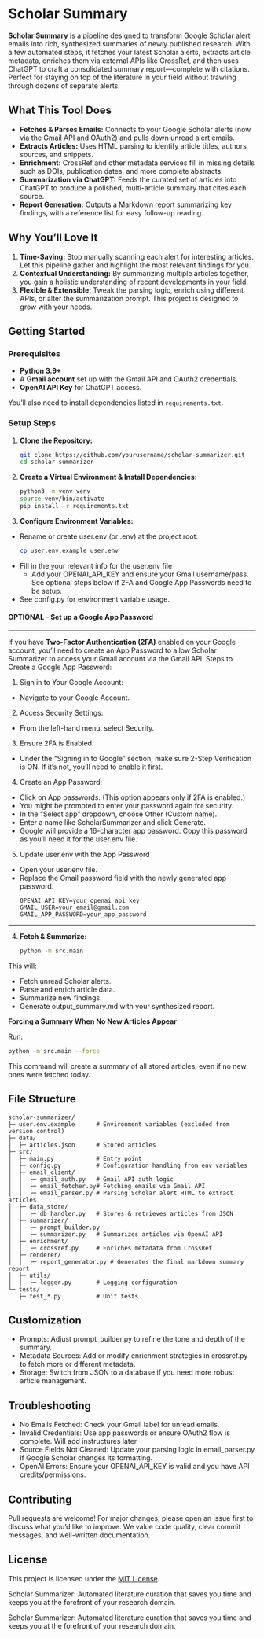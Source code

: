 # Scholar Summary

**Scholar Summary** is a pipeline designed to transform Google Scholar alert emails into rich, synthesized summaries of newly published research. With a few automated steps, it fetches your latest Scholar alerts, extracts article metadata, enriches them via external APIs like CrossRef, and then uses ChatGPT to craft a consolidated summary report—complete with citations. Perfect for staying on top of the literature in your field without trawling through dozens of separate alerts.

## What This Tool Does

- **Fetches & Parses Emails:** Connects to your Google Scholar alerts (now via the Gmail API and OAuth2) and pulls down unread alert emails.
- **Extracts Articles:** Uses HTML parsing to identify article titles, authors, sources, and snippets.
- **Enrichment:** CrossRef and other metadata services fill in missing details such as DOIs, publication dates, and more complete abstracts.
- **Summarization via ChatGPT:** Feeds the curated set of articles into ChatGPT to produce a polished, multi-article summary that cites each source.
- **Report Generation:** Outputs a Markdown report summarizing key findings, with a reference list for easy follow-up reading.

## Why You’ll Love It

1. **Time-Saving:** Stop manually scanning each alert for interesting articles. Let this pipeline gather and highlight the most relevant findings for you.
2. **Contextual Understanding:** By summarizing multiple articles together, you gain a holistic understanding of recent developments in your field.
3. **Flexible & Extensible:** Tweak the parsing logic, enrich using different APIs, or alter the summarization prompt. This project is designed to grow with your needs.

## Getting Started

### Prerequisites

- **Python 3.9+**  
- A **Gmail account** set up with the Gmail API and OAuth2 credentials.
- **OpenAI API Key** for ChatGPT access.

You’ll also need to install dependencies listed in `requirements.txt`.

### Setup Steps

1. **Clone the Repository:**
   ```bash
   git clone https://github.com/yourusername/scholar-summarizer.git
   cd scholar-summarizer
   ```
   
2. **Create a Virtual Environment & Install Dependencies:**
   ```bash
   python3 -m venv venv
   source venv/bin/activate
   pip install -r requirements.txt
   ```

3. **Configure Environment Variables:**
- Rename or create user.env (or .env) at the project root:
   ```bash
   cp user.env.example user.env
   ```
- Fill in the your relevant info for the user.env file
   - Add your OPENAI_API_KEY and ensure your Gmail username/pass. See optional steps below if 2FA and Google App Passwords need to be setup.
- See config.py for environment variable usage.

#### OPTIONAL - Set up a Google App Password
---
If you have **Two-Factor Authentication (2FA)** enabled on your Google account, you’ll need to create an App Password to allow Scholar Summarizer to access your Gmail account via the Gmail API.
Steps to Create a Google App Password:
1. Sign in to Your Google Account:
- Navigate to your Google Account.
2. Access Security Settings:
- From the left-hand menu, select Security.
3. Ensure 2FA is Enabled:
- Under the “Signing in to Google” section, make sure 2-Step Verification is ON. If it’s not, you’ll need to enable it first.
4. Create an App Password:
- Click on App passwords. (This option appears only if 2FA is enabled.)
- You might be prompted to enter your password again for security.
- In the “Select app” dropdown, choose Other (Custom name).
- Enter a name like ScholarSummarizer and click Generate.
- Google will provide a 16-character app password. Copy this password as you’ll need it for the user.env file.
5. Update user.env with the App Password
- Open your user.env file.
- Replace the Gmail password field with the newly generated app password.
   ```env
   OPENAI_API_KEY=your_openai_api_key
   GMAIL_USER=your_email@gmail.com
   GMAIL_APP_PASSWORD=your_app_password
   ```
---

4. **Fetch & Summarize:**
   ```bash
   python -m src.main
   ```
This will:
- Fetch unread Scholar alerts.
- Parse and enrich article data.
- Summarize new findings.
- Generate output_summary.md with your synthesized report.

**Forcing a Summary When No New Articles Appear**

Run:
   ```bash
   python -m src.main --force
   ```
This command will create a summary of all stored articles, even if no new ones were fetched today.

## File Structure
```
scholar-summarizer/
├─ user.env.example      # Environment variables (excluded from version control)
├─ data/
│  ├─ articles.json      # Stored articles
├─ src/
│  ├─ main.py            # Entry point
│  ├─ config.py          # Configuration handling from env variables
│  ├─ email_client/
│  │  ├─ gmail_auth.py   # Gmail API auth logic
│  │  ├─ email_fetcher.py# Fetching emails via Gmail API
│  │  ├─ email_parser.py # Parsing Scholar alert HTML to extract articles
│  ├─ data_store/
│  │  ├─ db_handler.py   # Stores & retrieves articles from JSON
│  ├─ summarizer/
│  │  ├─ prompt_builder.py
│  │  ├─ summarizer.py   # Summarizes articles via OpenAI API
│  ├─ enrichment/
│  │  ├─ crossref.py     # Enriches metadata from CrossRef
│  ├─ renderer/
│  │  ├─ report_generator.py # Generates the final markdown summary report
│  ├─ utils/
│  │  ├─ logger.py       # Logging configuration
└─ tests/
   ├─ test_*.py          # Unit tests
```

## Customization
- Prompts: Adjust prompt_builder.py to refine the tone and depth of the summary.
- Metadata Sources: Add or modify enrichment strategies in crossref.py to fetch more or different metadata.
- Storage: Switch from JSON to a database if you need more robust article management.

## Troubleshooting
- No Emails Fetched: Check your Gmail label for unread emails.
- Invalid Credentials: Use app passwords or ensure OAuth2 flow is complete. Will add instructures later
- Source Fields Not Cleaned: Update your parsing logic in email_parser.py if Google Scholar changes its formatting.
- OpenAI Errors: Ensure your OPENAI_API_KEY is valid and you have API credits/permissions.

## Contributing

Pull requests are welcome! For major changes, please open an issue first to discuss what you’d like to improve. We value code quality, clear commit messages, and well-written documentation.

## License
This project is licensed under the [MIT License](https://opensource.org/license/mit).

Scholar Summarizer: Automated literature curation that saves you time and keeps you at the forefront of your research domain.


Scholar Summarizer: Automated literature curation that saves you time and keeps you at the forefront of your research domain.
